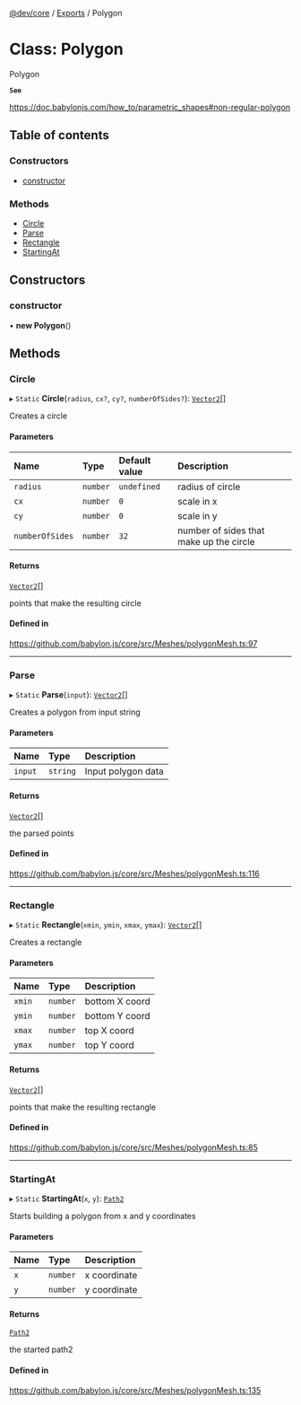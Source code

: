 [@dev/core](../README.md) / [Exports](../modules.md) / Polygon

# Class: Polygon

Polygon

**`See`**

https://doc.babylonjs.com/how_to/parametric_shapes#non-regular-polygon

## Table of contents

### Constructors

- [constructor](Polygon.md#constructor)

### Methods

- [Circle](Polygon.md#circle)
- [Parse](Polygon.md#parse)
- [Rectangle](Polygon.md#rectangle)
- [StartingAt](Polygon.md#startingat)

## Constructors

### constructor

• **new Polygon**()

## Methods

### Circle

▸ `Static` **Circle**(`radius`, `cx?`, `cy?`, `numberOfSides?`): [`Vector2`](Vector2.md)[]

Creates a circle

#### Parameters

| Name | Type | Default value | Description |
| :------ | :------ | :------ | :------ |
| `radius` | `number` | `undefined` | radius of circle |
| `cx` | `number` | `0` | scale in x |
| `cy` | `number` | `0` | scale in y |
| `numberOfSides` | `number` | `32` | number of sides that make up the circle |

#### Returns

[`Vector2`](Vector2.md)[]

points that make the resulting circle

#### Defined in

https://github.com/babylon.js/core/src/Meshes/polygonMesh.ts:97

___

### Parse

▸ `Static` **Parse**(`input`): [`Vector2`](Vector2.md)[]

Creates a polygon from input string

#### Parameters

| Name | Type | Description |
| :------ | :------ | :------ |
| `input` | `string` | Input polygon data |

#### Returns

[`Vector2`](Vector2.md)[]

the parsed points

#### Defined in

https://github.com/babylon.js/core/src/Meshes/polygonMesh.ts:116

___

### Rectangle

▸ `Static` **Rectangle**(`xmin`, `ymin`, `xmax`, `ymax`): [`Vector2`](Vector2.md)[]

Creates a rectangle

#### Parameters

| Name | Type | Description |
| :------ | :------ | :------ |
| `xmin` | `number` | bottom X coord |
| `ymin` | `number` | bottom Y coord |
| `xmax` | `number` | top X coord |
| `ymax` | `number` | top Y coord |

#### Returns

[`Vector2`](Vector2.md)[]

points that make the resulting rectangle

#### Defined in

https://github.com/babylon.js/core/src/Meshes/polygonMesh.ts:85

___

### StartingAt

▸ `Static` **StartingAt**(`x`, `y`): [`Path2`](Path2.md)

Starts building a polygon from x and y coordinates

#### Parameters

| Name | Type | Description |
| :------ | :------ | :------ |
| `x` | `number` | x coordinate |
| `y` | `number` | y coordinate |

#### Returns

[`Path2`](Path2.md)

the started path2

#### Defined in

https://github.com/babylon.js/core/src/Meshes/polygonMesh.ts:135
